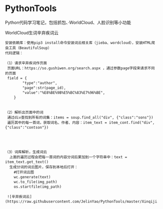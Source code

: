 # PythonTools
Python代码学习笔记，包括抓包、·WorldCloud、人脸识别等小功能


WorldCloud生词辛弃疾词云


    安装依赖库：使用pip3 install命令安装词云相关库（jieba、wordcloud），安装HTML爬虫工具（BeautifulSoup）
    代码逻辑：
    
    （1）请求辛弃疾词作页面
     页面URL：https://so.gushiwen.org/search.aspx ，通过参数page字段来请求不同的页面
     field = {
            "type":"author",
            "page":str(page_id),
            "value":"%E8%BE%9B%E5%BC%83%E7%96%BE",
        }
        
        
    （2）解析出页面中的词
     通过div查找到所有的词集：items = soup.find_all("div", {"class":"sons"})
     遍历其中的每一首词，获取词名、作者、内容：item_text = item_cont.find("div", {"class":"contson"})


     
     
    （3）词库解析，生成词云
      上面的遍历过程会把每一首词的内容分词后累加到一个字符串中：text = item_text.get_text()
      生成分词的词云图片，保存到本地后打开： 
        #打开词云图
        wc.generate(text)
        wc.to_file(img_path)
        os.startfile(img_path)
      
     ![辛弃疾词云](https://raw.githubusercontent.com/JelinYao/PythonTools/master/Xinqiji.png)
